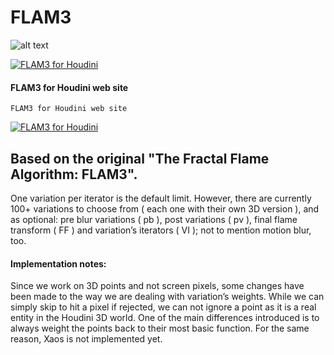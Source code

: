 # FLAM3
![alt text](https://github.com/alexnardini/FLAM3/blob/main/img/Stripes_01.jpg)



[![FLAM3 for Houdini](https://github.com/alexnardini/FLAM3/blob/main/img/Fhome.jpg)](https://alexnardini.net/flame-home/ "FLAM3 for Houdini - Web site")
#### FLAM3 for Houdini web site
`FLAM3 for Houdini web site`

[![FLAM3 for Houdini](https://github.com/alexnardini/FLAM3/blob/main/img/F_vimeo_img.jpg)](https://vimeo.com/506501855 "FLAM3 for Houdini - Click to Watch!")


## Based on the original "The Fractal Flame Algorithm: FLAM3".

One variation per iterator is the default limit. However, there are currently 100+ variations to choose from ( each one with their own 3D version ), and as optional: pre blur variations ( pb ), post variations ( pv ), final flame transform ( FF ) and variation’s iterators ( VI ); not to mention motion blur, too.

#### Implementation notes:
Since we work on 3D points and not screen pixels, some changes have been made to the way we are dealing with variation’s weights. While we can simply skip to hit a pixel if rejected, we can not ignore a point as it is a real entity in the Houdini 3D world. One of the main differences introduced is to always weight the points back to their most basic function. For the same reason, Xaos is not implemented yet.
